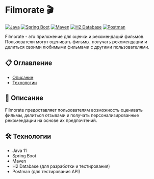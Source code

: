 # Filmorate 🎬

[![Java](https://img.shields.io/badge/Java-ED8B00?style=for-the-badge&logo=java&logoColor=white)](https://www.java.com/)
[![Spring Boot](https://img.shields.io/badge/Spring%20Boot-6DB33F?style=for-the-badge&logo=spring-boot&logoColor=white)](https://spring.io/projects/spring-boot)
[![Maven](https://img.shields.io/badge/Maven-C71A36?style=for-the-badge&logo=apache-maven&logoColor=white)](https://maven.apache.org/)
[![H2 Database](https://img.shields.io/badge/H2-0078D4?style=for-the-badge&logo=h2&logoColor=white)](https://www.h2database.com/)
[![Postman](https://img.shields.io/badge/Postman-FF6C37?style=for-the-badge&logo=postman&logoColor=white)](https://www.postman.com/)

Filmorate - это приложение для оценки и рекомендаций фильмов. Пользователи могут оценивать фильмы, получать рекомендации и делиться своими любимыми фильмами с другими пользователями.

## 📋 Оглавление

- [Описание](#описание)
- [Технологии](#технологии)

## 📝 Описание

Filmorate предоставляет пользователям возможность оценивать фильмы, делиться отзывами и получать персонализированные рекомендации на основе их предпочтений.

## 🛠️ Технологии
- Java 11
- Spring Boot
- Maven
- H2 Database (для разработки и тестирования)
- Postman (для тестирования API)
